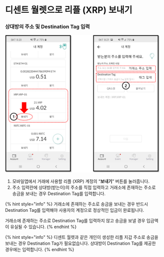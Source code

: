# 디센트 월렛으로 리플 \(XRP\) 보내기

### 상대방의 주소 및 Destination Tag 입력

![](../../.gitbook/assets/dcent_send_xrp.png)

1. 모바일앱에서 거래에 사용할 리플 \(XRP\) 계정의 “**보내기**” 버튼를 눌러줍니다. 
2. 주소 입력란에 상대방\(받는이\)의 주소를 직접 입력하고 거래소에 존재하는 주소로 송금을 보내는 경우 Destination Tag를 입력합니다.

{% hint style="info" %}
거래소에 존재하는 주소로 송금을 보내는 경우 반드시 Destination Tag를 입력해야 사용자의 계정으로 정상적인 입금이 완료됩니다.  
  
거래소에 존재하는 주소로 Destination Tag를 입력하지 않고 송금을 보낼 경우 입금액이 유실될 수 있습니다.
{% endhint %}

{% hint style="info" %}
디센트 월렛과 같은 개인이 생성한 리플 지갑 주소로 송금을 보내는 경우 Destination Tag가 필요없습니다. 상대방이 Destination Tag를 제공한 경우에는 입력합니다.
{% endhint %}


